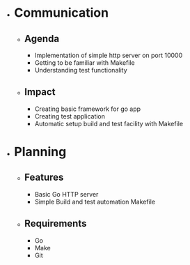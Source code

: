 - # Communication
	- ## Agenda
		- Implementation of simple http server on port 10000
		- Getting to be familiar with Makefile
		- Understanding test functionality
	- ## Impact
		- Creating basic framework for go app
		- Creating test application
		- Automatic setup build and test facility with Makefile
- # Planning
	- ## Features
		- Basic Go HTTP server
		- Simple Build and test automation Makefile
	- ## Requirements
		- Go
		- Make
		- Git
